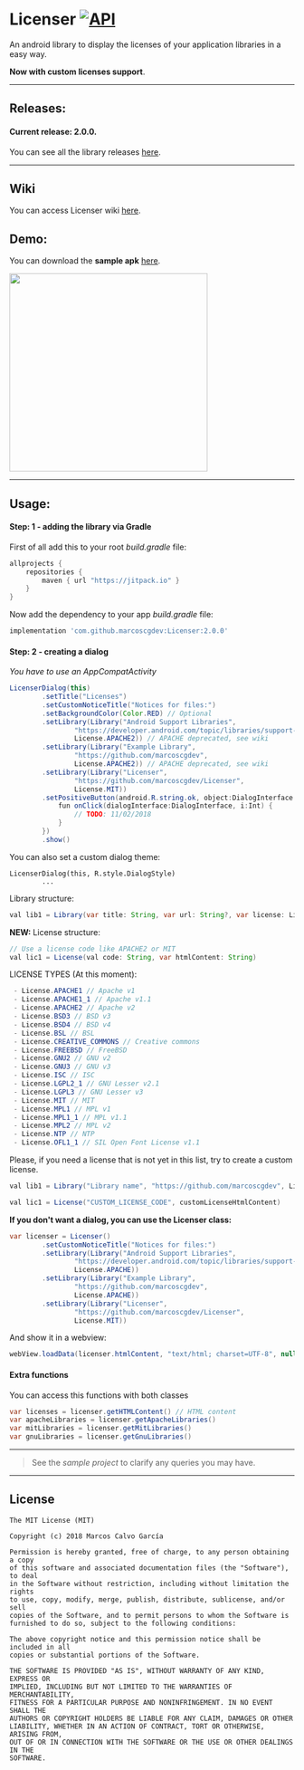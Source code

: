 # Licenser  [![API](https://img.shields.io/badge/API-14%2B-blue.svg?style=flat)](https://android-arsenal.com/api?level=14) 
An android library to display the licenses of your application libraries in a easy way.

**Now with custom licenses support**.

---

## Releases:

#### Current release: 2.0.0.

You can see all the library releases [here](https://github.com/marcoscgdev/Licenser/releases).

---

## Wiki

You can access Licenser wiki [here](https://github.com/marcoscgdev/Licenser/wiki).

## Demo:

You can download the **sample apk** [here](https://github.com/marcoscgdev/Licenser/releases/download/1.0.6/app-debug.apk).

<img src="https://raw.githubusercontent.com/marcoscgdev/Licenser/master/device-2018-02-11-161003.png" width="350">

---

## Usage:

#### Step: 1 - adding the library via Gradle

First of all add this to your root *build.gradle* file:

```groovy
allprojects {
    repositories {
        maven { url "https://jitpack.io" }
    }
}
```

Now add the dependency to your app *build.gradle* file:

```groovy
implementation 'com.github.marcoscgdev:Licenser:2.0.0'
```

#### Step: 2 - creating a dialog

*You have to use an AppCompatActivity*

```java
LicenserDialog(this)
        .setTitle("Licenses")
        .setCustomNoticeTitle("Notices for files:")
        .setBackgroundColor(Color.RED) // Optional
        .setLibrary(Library("Android Support Libraries",
                "https://developer.android.com/topic/libraries/support-library/index.html",
                License.APACHE2)) // APACHE deprecated, see wiki
        .setLibrary(Library("Example Library",
                "https://github.com/marcoscgdev",
                License.APACHE2)) // APACHE deprecated, see wiki
        .setLibrary(Library("Licenser",
                "https://github.com/marcoscgdev/Licenser",
                License.MIT))
        .setPositiveButton(android.R.string.ok, object:DialogInterface.OnClickListener() {
            fun onClick(dialogInterface:DialogInterface, i:Int) {
                // TODO: 11/02/2018
            }
        })
        .show()
```

You can also set a custom dialog theme:

```
LicenserDialog(this, R.style.DialogStyle)
        ...
```

Library structure:

```java
val lib1 = Library(var title: String, var url: String?, var license: License)
```

**NEW:** License structure:

```java
// Use a license code like APACHE2 or MIT
val lic1 = License(val code: String, var htmlContent: String)
```

LICENSE TYPES (At this moment):

```java
 - License.APACHE1 // Apache v1
 - License.APACHE1_1 // Apache v1.1
 - License.APACHE2 // Apache v2
 - License.BSD3 // BSD v3
 - License.BSD4 // BSD v4
 - License.BSL // BSL
 - License.CREATIVE_COMMONS // Creative commons
 - License.FREEBSD // FreeBSD
 - License.GNU2 // GNU v2
 - License.GNU3 // GNU v3
 - License.ISC // ISC
 - License.LGPL2_1 // GNU Lesser v2.1
 - License.LGPL3 // GNU Lesser v3
 - License.MIT // MIT
 - License.MPL1 // MPL v1
 - License.MPL1_1 // MPL v1.1
 - License.MPL2 // MPL v2
 - License.NTP // NTP
 - License.OFL1_1 // SIL Open Font License v1.1
 ```
 
Please, if you need a license that is not yet in this list, try to create a custom license.
 
 ```java
val lib1 = Library("Library name", "https://github.com/marcoscgdev", License.APACHE)

val lic1 = License("CUSTOM_LICENSE_CODE", customLicenseHtmlContent)
 ```

**If you don't want a dialog, you can use the Licenser class:**

```java
var licenser = Licenser()
        .setCustomNoticeTitle("Notices for files:")
        .setLibrary(Library("Android Support Libraries",
                "https://developer.android.com/topic/libraries/support-library/index.html",
                License.APACHE))
        .setLibrary(Library("Example Library",
                "https://github.com/marcoscgdev",
                License.APACHE))
        .setLibrary(Library("Licenser",
                "https://github.com/marcoscgdev/Licenser",
                License.MIT))
```

And show it in a webview:

```java
webView.loadData(licenser.htmlContent, "text/html; charset=UTF-8", null)
```

#### Extra functions

You can access this functions with both classes

```java
var licenses = licenser.getHTMLContent() // HTML content
var apacheLibraries = licenser.getApacheLibraries()
var mitLibraries = licenser.getMitLibraries()
var gnuLibraries = licenser.getGnuLibraries()
```

---
>See the *sample project* to clarify any queries you may have.

---

## License

```
The MIT License (MIT)

Copyright (c) 2018 Marcos Calvo García

Permission is hereby granted, free of charge, to any person obtaining a copy
of this software and associated documentation files (the "Software"), to deal
in the Software without restriction, including without limitation the rights
to use, copy, modify, merge, publish, distribute, sublicense, and/or sell
copies of the Software, and to permit persons to whom the Software is
furnished to do so, subject to the following conditions:

The above copyright notice and this permission notice shall be included in all
copies or substantial portions of the Software.

THE SOFTWARE IS PROVIDED "AS IS", WITHOUT WARRANTY OF ANY KIND, EXPRESS OR
IMPLIED, INCLUDING BUT NOT LIMITED TO THE WARRANTIES OF MERCHANTABILITY,
FITNESS FOR A PARTICULAR PURPOSE AND NONINFRINGEMENT. IN NO EVENT SHALL THE
AUTHORS OR COPYRIGHT HOLDERS BE LIABLE FOR ANY CLAIM, DAMAGES OR OTHER
LIABILITY, WHETHER IN AN ACTION OF CONTRACT, TORT OR OTHERWISE, ARISING FROM,
OUT OF OR IN CONNECTION WITH THE SOFTWARE OR THE USE OR OTHER DEALINGS IN THE
SOFTWARE.
```
